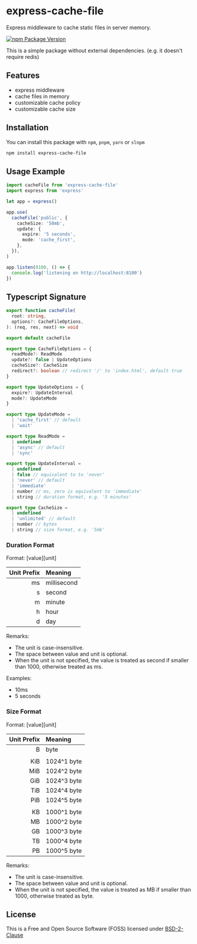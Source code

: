 # express-cache-file

Express middleware to cache static files in server memory.

[![npm Package Version](https://img.shields.io/npm/v/express-cache-file.svg?maxAge=3600)](https://www.npmjs.com/package/express-cache-file)

This is a simple package without external dependencies.
(e.g. it doesn't require redis)

## Features

- express middleware
- cache files in memory
- customizable cache policy
- customizable cache size

## Installation

You can install this package with `npm`, `pnpm`, `yarn` or `slnpm`

```bash
npm install express-cache-file
```

## Usage Example

```typescript
import cacheFile from 'express-cache-file'
import express from 'express'

let app = express()

app.use(
  cacheFile('public', {
    cacheSize: '50mb',
    update: {
      expire: '5 seconds',
      mode: 'cache_first',
    },
  }),
)

app.listen(8100, () => {
  console.log('listening on http://localhost:8100')
})
```

## Typescript Signature

```typescript
export function cacheFile(
  root: string,
  options?: CacheFileOptions,
): (req, res, next) => void

export default cacheFile

export type CacheFileOptions = {
  readMode?: ReadMode
  update?: false | UpdateOptions
  cacheSize?: CacheSize
  redirect?: boolean // redirect '/' to 'index.html', default true
}

export type UpdateOptions = {
  expire?: UpdateInterval
  mode?: UpdateMode
}

export type UpdateMode =
  | 'cache_first' // default
  | 'wait'

export type ReadMode =
  | undefined
  | 'async' // default
  | 'sync'

export type UpdateInterval =
  | undefined
  | false // equivalent to to 'never'
  | 'never' // default
  | 'immediate'
  | number // ms, zero is equivalent to 'immediate'
  | string // duration format, e.g. '5 minutes'

export type CacheSize =
  | undefined
  | 'unlimited' // default
  | number // bytes
  | string // size format, e.g. '5mb'
```

### Duration Format

Format: [value][unit]

| Unit Prefix | Meaning     |
| ----------: | :---------- |
|          ms | millisecond |
|           s | second      |
|           m | minute      |
|           h | hour        |
|           d | day         |

Remarks:

- The unit is case-insensitive.
- The space between value and unit is optional.
- When the unit is not specified, the value is treated as second if smaller than 1000, otherwise treated as ms.

Examples:

- 10ms
- 5 seconds

### Size Format

Format: [value][unit]

| Unit Prefix | Meaning     |
| ----------: | :---------- |
|           B | byte        |
|             |             |
|         KiB | 1024^1 byte |
|         MiB | 1024^2 byte |
|         GiB | 1024^3 byte |
|         TiB | 1024^4 byte |
|         PiB | 1024^5 byte |
|             |             |
|          KB | 1000^1 byte |
|          MB | 1000^2 byte |
|          GB | 1000^3 byte |
|          TB | 1000^4 byte |
|          PB | 1000^5 byte |

Remarks:

- The unit is case-insensitive.
- The space between value and unit is optional.
- When the unit is not specified, the value is treated as MB if smaller than 1000, otherwise treated as byte.

## License

This is a Free and Open Source Software (FOSS) licensed under
[BSD-2-Clause](./LICENSE)

